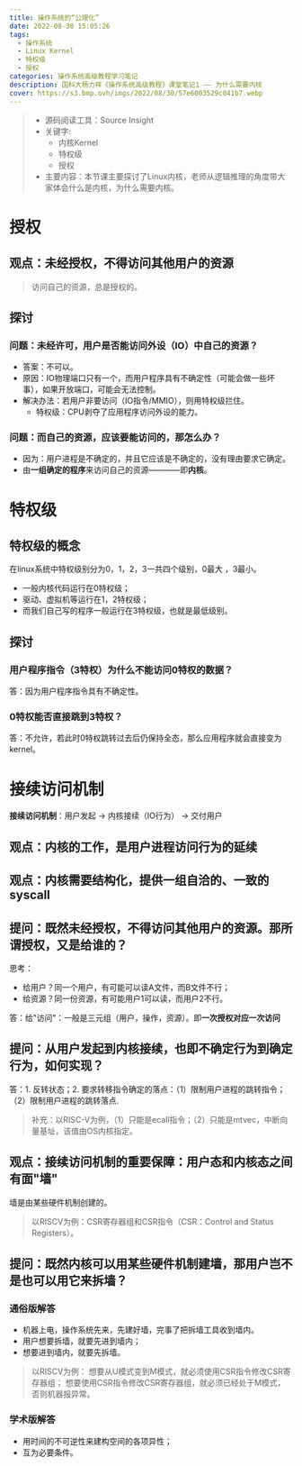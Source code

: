 ```yaml
---
title: 操作系统的“公理化”
date: 2022-08-30 15:05:26
tags: 
  - 操作系统
  - Linux Kernel
  - 特权级
  - 授权
categories: 操作系统高级教程学习笔记
description: 国科大杨力祥《操作系统高级教程》课堂笔记1 —— 为什么需要内核
cover: https://s3.bmp.ovh/imgs/2022/08/30/57e6003529c041b7.webp
---
```


> - 源码阅读工具：Source Insight
> - 关键字:
>     - 内核Kernel
>     - 特权级
>     - 授权
> - 主要内容：本节课主要探讨了Linux内核，老师从逻辑推理的角度带大家体会什么是内核，为什么需要内核。

# 授权

## 观点：未经授权，不得访问其他用户的资源
> 访问自己的资源，总是授权的。

## 探讨

### 问题：未经许可，用户是否能访问外设（IO）中自己的资源？
- 答案：不可以。
- 原因：IO物理端口只有一个，而用户程序具有不确定性（可能会做一些坏事），如果开放端口，可能会无法控制。
- 解决办法：若用户非要访问（IO指令/MMIO），则用特权级拦住。
    - 特权级：CPU剥夺了应用程序访问外设的能力。

### 问题：而自己的资源，应该要能访问的，那怎么办？
- 因为：用户进程是不确定的，并且它应该是不确定的，没有理由要求它确定。
- 由**一组确定的程序**来访问自己的资源————即**内核**。

# 特权级

## 特权级的概念

在linux系统中特权级别分为0，1，2，3一共四个级别，0最大 ，3最小。
- 一般内核代码运行在0特权级；
- 驱动、虚拟机等运行在1，2特权级；
- 而我们自己写的程序一般运行在3特权级，也就是最低级别。

## 探讨
### 用户程序指令（3特权）为什么不能访问0特权的数据？
答：因为用户程序指令具有不确定性。

### 0特权能否直接跳到3特权？
答：不允许，若此时0特权跳转过去后仍保持全态，那么应用程序就会直接变为kernel。

# 接续访问机制

**接续访问机制**：用户发起 -> 内核接续（IO行为） -> 交付用户

## 观点：内核的工作，是用户进程访问行为的延续

## 观点：内核需要结构化，提供一组自洽的、一致的syscall

## 提问：既然未经授权，不得访问其他用户的资源。那所谓授权，又是给谁的？

思考：
- 给用户？同一个用户，有可能可以读A文件，而B文件不行；
- 给资源？同一份资源，有可能用户1可以读，而用户2不行。

答：给"访问"：一般是三元组（用户，操作，资源）。即**一次授权对应一次访问**

## 提问：从用户发起到内核接续，也即不确定行为到确定行为，如何实现？
答：1. 反转状态；2. 要求转移指令确定的落点：（1）限制用户进程的跳转指令；（2）限制用户进程的跳转落点.

> 补充：以RISC-V为例，（1）只能是ecall指令；（2）只能是mtvec，中断向量基址，该值由OS内核指定。

## 观点：接续访问机制的重要保障：用户态和内核态之间有面"墙"

墙是由某些硬件机制创建的。

> 以RISCV为例：CSR寄存器组和CSR指令（CSR：Control and Status Registers）。

## 提问：既然内核可以用某些硬件机制建墙，那用户岂不是也可以用它来拆墙？
### 通俗版解答
- 机器上电，操作系统先来，先建好墙，完事了把拆墙工具收到墙内。
- 用户想要拆墙，就要先进到墙内；
- 想要进到墙内，就要先拆墙。

> 以RISCV为例：
> 想要从U模式变到M模式，就必须使用CSR指令修改CSR寄存器组；
> 想要使用CSR指令修改CSR寄存器组，就必须已经处于M模式，否则机器报异常。

### 学术版解答
- 用时间的不可逆性来建构空间的各项异性；
- 互为必要条件。